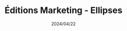 ---
title: Éditions Marketing - Ellipses
member_url: https://www.editions-ellipses.fr/
geographies: ["France"]
based: ["France"]
ig: ["LCP"]
crossroads: [""]
services:
tags: [""]
categories: [ "Bookseller"]
summary: "Ellipses is a French publisher from the STM sector, with 3000 titles print and digital. Digital publications are in PDF and EPUB reflow, with many illustrations.They sell mainly via Cyberlibris, Cairn, their website, and independent retailers."
press:
active: true
layout: members
showReadTime: false
showDate: false
permalink: ""
date: "2024/04/22"
featureImage: "https://www.editions-ellipses.fr/img/ellipses-logo-1564132122.jpg"
---